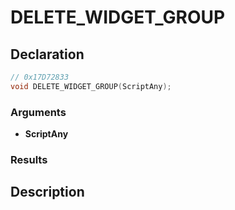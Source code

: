 # DELETE_WIDGET_GROUP

## Declaration
```cpp
// 0x17D72833
void DELETE_WIDGET_GROUP(ScriptAny);
```

### Arguments
- **ScriptAny**

### Results

## Description
